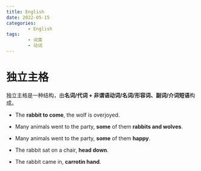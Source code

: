 ```yaml
---
title: English 
date: 2022-05-15
categories:
        - English
tags:
        - 词类
        - 动词
---
```


# 独立主格

独立主格是一种结构，由**名词/代词 + 非谓语动词/名词/形容词、副词/介词短语**构成。

- The **rabbit to come**, the wolf is overjoyed.

- Many animals went to the party, **some** of them **rabbits and wolves**.

- Many animals went to the party, **some** of them **happy**.

- The rabbit sat on a chair, **head down**.

- The rabbit came in, **carrotin hand**.
